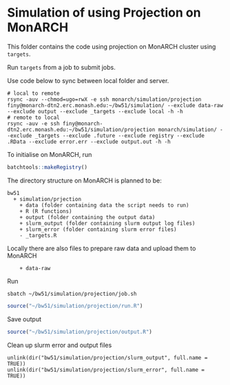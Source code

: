 
# Simulation of using Projection on MonARCH

This folder contains the code using projection on MonARCH cluster using `targets`. 

Run `targets` from a job to submit jobs.

Use code below to sync between local folder and server.
```
# local to remote
rsync -auv --chmod=ugo=rwX -e ssh monarch/simulation/projection finy@monarch-dtn2.erc.monash.edu:~/bw51/simulation/ --exclude data-raw --exclude output --exclude _targets --exclude local -h -h
# remote to local
rsync -auv -e ssh finy@monarch-dtn2.erc.monash.edu:~/bw51/simulation/projection monarch/simulation/ --exclude _targets --exclude .future --exclude registry --exclude .RData --exclude error.err --exclude output.out -h -h
```

To initialise on MonARCH, run

```R
batchtools::makeRegistry()
```

The directory structure on MonARCH is planned to be:

```
bw51
  + simulation/prjection
    + data (folder containing data the script needs to run)
    + R (R functions)
    + output (folder containing the output data)
    + slurm_output (folder containing slurm output log files) 
    + slurm_error (folder containing slurm error files) 
    - _targets.R
```

Locally there are also files to prepare raw data and upload them to MonARCH

```
    + data-raw
```

Run
```
sbatch ~/bw51/simulation/projection/job.sh
```
```R
source("~/bw51/simulation/projection/run.R")
```

Save output
```R
source("~/bw51/simulation/projection/output.R")
```


Clean up slurm error and output files

```
unlink(dir("bw51/simulation/projection/slurm_output", full.name = TRUE))
unlink(dir("bw51/simulation/projection/slurm_error", full.name = TRUE))
```


